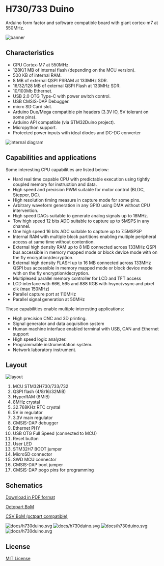 # H730/733 Duino

Arduino form factor and software compatible board with giant cortex-m7 at 550MHz.

![banner](docs/h730duino.png)

## Characteristics

- CPU Cortex-M7 at 550MHz.
- 128K/1 MB of internal flash (depending on the MCU version).
- 500 KB of internal RAM.
- 8 MB of external QSPI PSRAM at 133MHz SDR.
- 16/32/128 MB of external QSPI Flash at 133MHz SDR.
- 10/100Mb Ethernet.
- USB 2.0 OTG Type-C with power switch control.
- USB CMSIS-DAP Debugger.
- micro SD Card slot.
- Arduino Due/Mega compatible pin headers (3.3V IO, 5V tolerant on some pins).
- Arduino API compatible (via STM32Duino project).
- Micropython support.
- Protected power inputs with ideal diodes and DC-DC converter

![internal diagram](docs/internal-diagram.png)

## Capabilities and applications

Some interesting CPU capabilities are listed below:

- Hard real time capable CPU with predictable execution using tightly coupled memory for instruction and data.
- High speed and precision PWM suitable for motor control (BLDC, Stepper, DC).
- High resolution timing measure in capture mode for some pins.
- Arbitrary waveform generation in any GPIO using DMA without CPU intervention.
- High speed DACs suitable to generate analog signals up to 18MHz.
- Tow high speed 12 bits ADC suitable to capture up to 5MSPS in any channel.
- One high speed 16 bits ADC suitable to capture up to 7.5MSPSP
- Internal RAM with multiple block partitions enabling multiple peripheral access at same time without contention.
- External high density RAM up to 8 MB connected across 133MHz QSPI bus accessible in memory mapped mode or block device mode with on the fly encryption/decryption.
- External high density FLASH up to 16 MB connected across 133MHz QSPI bus accessible in memory mapped mode or block device mode with on the fly encryption/decryption.
- Multiplexed parallel memory controller for LCD and TFT access
- LCD interface with 666, 565 and 888 RGB with hsync/vsync and pixel clk (max 150MHz)
- Parallel capture port at 110MHz
- Parallel signal generation at 50MHz

These capabilities enable multiple interesting applications:

- High precision CNC and 3D printing.
- Signal generator and data acquisition system
- Human machine interface enabled terminal with USB, CAN and Ethernet support
- High speed logic analyzer.
- Programmable instrumentation system.
- Network laboratory instrument.

## Layout

![layout](docs/sheet1.png)

 1. MCU STM32H730/733/732
 2. QSPI flash (4/8/16/32MiB)
 3. HyperRAM (8MiB)
 4. 8MHz crystal
 5. 32.768KHz RTC crystal
 6. 5V in regulator
 7. 3.3V main regulator
 8. CMSIS-DAP debugger
 9. Ethernet PHY
 10. USB OTG Full Speed (connected to MCU)
 11. Reset button
 12. User LED
 13. STM32H7 BOOT jumper
 14. MicroSD connector
 15. SWD MCU connector
 16. CMSIS-DAP boot jumper
 17. CMSIS-DAP pogo pins for programming


## Schematics

[Download in PDF format](docs/schematic.pdf)

[Octopart BoM](https://octopart.com/bom-tool/nudLZO8C)

[CSV BoM (octpart compatible)](docs/stm32h7duino-v01.csv)

![docs/h730duino.svg](docs/h730duino.svg)
![docs/h730duino.svg](docs/debugger-Debug.svg)
![docs/h730duino.svg](docs/ethernet-Ethernet.svg)
![docs/h730duino.svg](docs/USB-OTG-USB_OTG.svg)

## License

[MIT License](LICENCE.tx)

